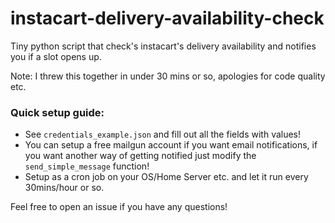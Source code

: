 # instacart-delivery-availability-check
Tiny python script that check's instacart's delivery availability and notifies you if a slot opens up.

Note: I threw this together in under 30 mins or so, apologies for code quality etc.

### Quick setup guide:
- See `credentials_example.json` and fill out all the fields with values!
- You can setup a free mailgun account if you want email notifications, if you want another way of getting notified just modify the `send_simple_message` function!
- Setup as a cron job on your OS/Home Server etc. and let it run every 30mins/hour or so.

Feel free to open an issue if you have any questions!
